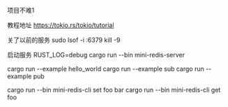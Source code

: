 项目不难1

教程地址
https://tokio.rs/tokio/tutorial

关了以前的服务
sudo lsof -i :6379
kill -9 <pid>

启动服务
RUST_LOG=debug cargo run --bin mini-redis-server


cargo run --example hello_world
cargo run --example sub
cargo run --example pub


cargo run --bin mini-redis-cli set foo bar
cargo run --bin mini-redis-cli get foo